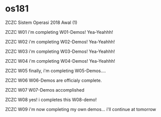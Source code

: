 # os181
ZCZC Sistem Operasi 2018 Awal (1)

ZCZC W01 i'm completing W01-Demos! Yea-Yeahhh!

ZCZC W02 i'm completing W02-Demos! Yea-Yeahhh!

ZCZC W03 i'm completing W03-Demos! Yea-Yeahhh!

ZCZC W04 i'm completing W04-Demos! Yea-Yeahhh!

ZCZC W05 finally, i'm completing W05-Demos....

ZCZC W06 W06-Demos are officialy complete.

ZCZC W07 W07-Demos accomplished

ZCZC W08 yes! i completes this W08-demo!

ZCZC W09 i'm now completing my own demos... i'll continue at tomorrow
